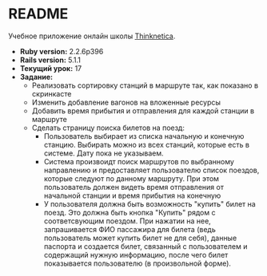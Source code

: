 # README
Учебное приложение онлайн школы [Thinknetica](http://thinknetica.com).

* **Ruby version:**  2.2.6p396
* **Rails version:** 5.1.1
* **Текущий урок:**  17
* **Задание:**
  - Реализовать сортировку станций в маршруте так, как показано в скринкасте
  - Изменить добавление вагонов на вложенные ресурсы
  - Добавить время прибытия и отправления для каждой станции в маршруте
  - Сделать страницу поиска билетов на поезд:
    - Пользователь выбирает из списка начальную и конечную станцию. Выбирать можно из всех станций, которые есть в системе. Дату пока не указываем.
    - Система произвоидт поиск маршрутов по выбранному направлению и предоставляет пользователю список поездов, которые следуют по данному маршруту. При этом пользователь должен видеть время отправления от начальной станции и время прибытия на конечную
    - У пользователя должна быть возможность "купить" билет на поезд. Это должна быть кнопка "Купить" рядом с соответсвующим поездом. При нажатии на нее, запрашивается ФИО пассажира для билета (ведь пользователь может купить билет не для себя), данные паспорта и создается билет, связанный с пользователем и содержащий нужную информацию, после чего билет показывается пользователю (в произвольной форме).
